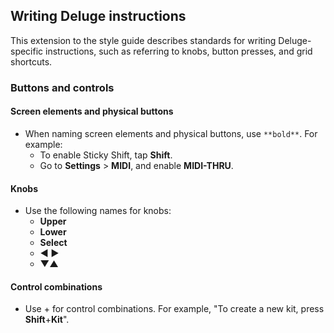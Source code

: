 ## Writing Deluge instructions

This extension to the style guide describes standards for writing Deluge-specific instructions, such as referring to knobs, button presses, and grid shortcuts.

### Buttons and controls

#### Screen elements and physical buttons

- When naming screen elements and physical buttons, use `**bold**`. For example:
  - To enable Sticky Shift, tap **Shift**.
  - Go to **Settings** > **MIDI**, and enable **MIDI-THRU**.

#### Knobs

- Use the following names for knobs:
    - **Upper**
    - **Lower**
    - **Select**
    - **◀ ▶**
    - **▼▲**

#### Control combinations

- Use + for control combinations. For example, "To create a new kit, press **Shift**+**Kit**".